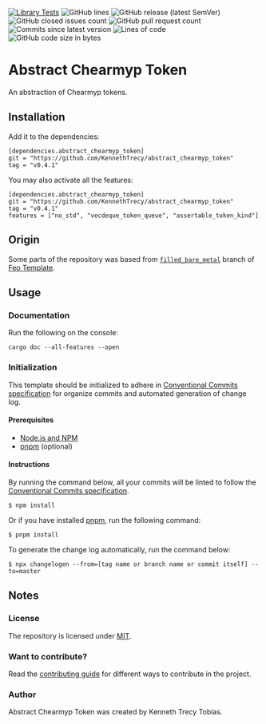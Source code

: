 [![Library Tests](https://img.shields.io/github/actions/workflow/status/KennethTrecy/abstract_chearmyp_token/library.yml?style=for-the-badge)](https://github.com/KennethTrecy/abstract_chearmyp_token/actions/workflows/library.yml)
![GitHub lines](https://img.shields.io/github/license/KennethTrecy/abstract_chearmyp_token?style=for-the-badge)
![GitHub release (latest SemVer)](https://img.shields.io/github/v/release/KennethTrecy/abstract_chearmyp_token?style=for-the-badge&display_name=tag&sort=semver)
![GitHub closed issues count](https://img.shields.io/github/issues-closed/KennethTrecy/abstract_chearmyp_token?style=for-the-badge)
![GitHub pull request count](https://img.shields.io/github/issues-pr-closed/KennethTrecy/abstract_chearmyp_token?style=for-the-badge)
![Commits since latest version](https://img.shields.io/github/commits-since/KennethTrecy/abstract_chearmyp_token/latest?style=for-the-badge)
![Lines of code](https://img.shields.io/tokei/lines/github/KennethTrecy/abstract_chearmyp_token?style=for-the-badge)
![GitHub code size in bytes](https://img.shields.io/github/repo-size/KennethTrecy/abstract_chearmyp_token?style=for-the-badge)

# Abstract Chearmyp Token
An abstraction of Chearmyp tokens.

## Installation
Add it to the dependencies:
```
[dependencies.abstract_chearmyp_token]
git = "https://github.com/KennethTrecy/abstract_chearmyp_token"
tag = "v0.4.1"
```

You may also activate all the features:
```
[dependencies.abstract_chearmyp_token]
git = "https://github.com/KennethTrecy/abstract_chearmyp_token"
tag = "v0.4.1"
features = ["no_std", "vecdeque_token_queue", "assertable_token_kind"]
```

## Origin
Some parts of the repository was based from [`filled_bare_metal`] branch of [Feo Template].

## Usage

### Documentation
Run the following on the console:
```
cargo doc --all-features --open
```

### Initialization
This template should be initialized to adhere in [Conventional Commits specification] for organize
commits and automated generation of change log.

#### Prerequisites
- [Node.js and NPM]
- [pnpm] (optional)

#### Instructions
By running the command below, all your commits will be linted to follow the [Conventional Commits
specification].
```
$ npm install
```

Or if you have installed [pnpm], run the following command:
```
$ pnpm install
```

To generate the change log automatically, run the command below:
```
$ npx changelogen --from=[tag name or branch name or commit itself] --to=master
```

## Notes

### License
The repository is licensed under [MIT].

### Want to contribute?
Read the [contributing guide] for different ways to contribute in the project.

### Author
Abstract Chearmyp Token was created by Kenneth Trecy Tobias.

[`filled_bare_metal`]: https://github.com/KennethTrecy/feo_template/tree/filled_bare_metal
[Feo Template]: https://github.com/KennethTrecy/feo_template
[MIT]: https://github.com/KennethTrecy/abstract_chearmyp_token/blob/master/LICENSE
[Node.js and NPM]: https://nodejs.org/en/
[pnpm]: https://pnpm.io/installation
[Conventional Commits specification]: https://www.conventionalcommits.org/en/v1.0.0/
[contributing guide]: ./CONTRIBUTING.md
